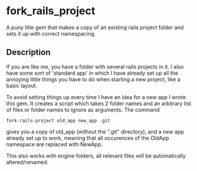 fork_rails_project
==================

A puny litte gem that makes a copy of an existing rails project folder and sets it
up with correct namespacing.


Description
-----------

If you are like me, you have a folder with several rails projects in it.
I also have some sort of 'standard app' in which I have already set up all the
annoying little things you have to do when starting a new project, like a basic layout.

To avoid setting things up every time I have an idea for a new app I wrote this
gem. It creates a script which takes 2 folder names and an arbitrary list of
files or folder names to ignore as arguments. The command

`fork-rails-project old_app new_app .git`

gives you a copy of old_app (without the ".git" directory), and a new app already set up
to work, meaning that all occurences of the OldApp namespace are replaced with NewApp.

This also works with engine folders, all relevant files will be automatically altered/renamed.
